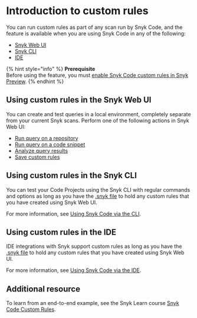 # Introduction to custom rules

You can run custom rules as part of any scan run by Snyk Code, and the feature is available when you are using Snyk Code in any of the following:

* [Snyk Web UI](../../../getting-started/explore-snyk-through-the-web-ui.md)
* [Snyk CLI](../../../snyk-cli/scan-and-maintain-projects-using-the-cli/snyk-cli-for-snyk-code/)
* [IDE](../using-snyk-code-in-an-ide.md)

{% hint style="info" %}
**Prerequisite**\
Before using the feature, you must [enable Snyk Code custom rules in Snyk Preview](../../../snyk-admin/manage-settings/snyk-preview.md#enable-or-disable-a-feature).
{% endhint %}

## Using custom rules in the Snyk Web UI

You can create and test queries in a local environment, completely separate from your current Snyk scans. Perform one of the following actions in Snyk Web UI:

* [Run query on a repository](run-query.md#run-query-on-a-repository)
* [Run query on a code snippet](run-query.md#run-query-on-a-code-snippet)
* [Analyze query results](run-query.md#analyze-query-results)
* [Save custom rules](create-custom-rules.md)

## Using custom rules in the Snyk CLI

You can test your Code Projects using the Snyk CLI with regular commands and options as long as you have the [.snyk file](../../policies/the-.snyk-file.md) to hold any custom rules that you have created using Snyk Web UI.

For more information, see [Using Snyk Code via the CLI](../../../snyk-cli/scan-and-maintain-projects-using-the-cli/snyk-cli-for-snyk-code/).

## Using custom rules in the IDE

IDE integrations with Snyk support custom rules as long as you have the [.snyk file](../../policies/the-.snyk-file.md) to hold any custom rules that you have created using Snyk Web UI.&#x20;

For more information, see [Using Snyk Code via the IDE](../using-snyk-code-in-an-ide.md).

## Additional resource

To learn from an end-to-end example, see the Snyk Learn course [Snyk Code Custom Rules](https://learn.snyk.io/lesson/custom-rules-for-snyk-code/).
